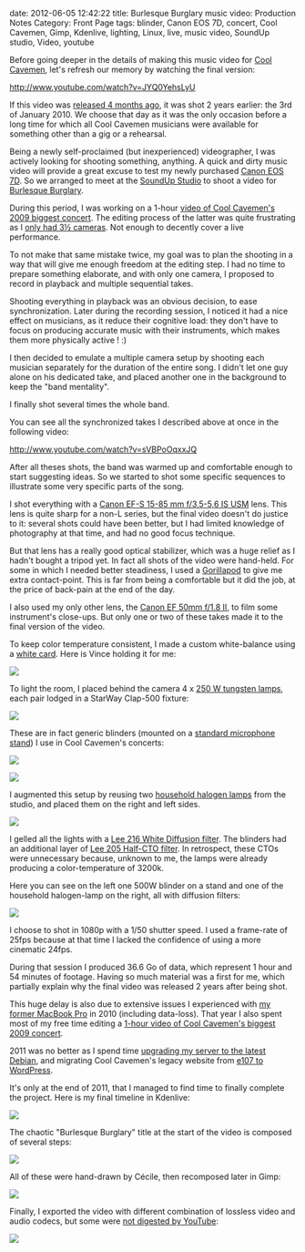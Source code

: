 date: 2012-06-05 12:42:22
title: Burlesque Burglary music video: Production Notes
Category: Front Page
tags: blinder, Canon EOS 7D, concert, Cool Cavemen, Gimp, Kdenlive, lighting, Linux, live, music video, SoundUp studio, Video, youtube

Before going deeper in the details of making this music video for [Cool Cavemen](http://coolcavemen.com), let's refresh our memory by watching the final version:

http://www.youtube.com/watch?v=JYQ0YehsLyU

If this video was [released 4 months ago](http://kevin.deldycke.com/2012/01/burlesque-burglary-music-video-released/), it was shot 2 years earlier: the 3rd of January 2010. We choose that day as it was the only occasion before a long time for which all Cool Cavemen musicians were available for something other than a gig or a rehearsal.

Being a newly self-proclaimed (but inexperienced) videographer, I was actively looking for shooting something, anything. A quick and dirty music video will provide a great excuse to test my newly purchased [Canon EOS 7D](http://www.amazon.com/dp/B002NEGTTW/?tag=kevideld-20). So we arranged to meet at the [SoundUp Studio](http://soundupstudio.com) to shoot a video for [Burlesque Burglary](http://coolcavemen.com/disc/song/burlesque-burglary/).



During this period, I was working on a 1-hour [video of Cool Cavemen's 2009 biggest concert](http://kevin.deldycke.com/2010/01/cool-cavemen-live-gayant-expo-first-video-released/). The editing process of the latter was quite frustrating as I [only had 3½ cameras](http://kevin.deldycke.com/2010/02/cool-cavemen-live-gayant-expo-part-ii/). Not enough to decently cover a live performance.

To not make that same mistake twice, my goal was to plan the shooting in a way that will give me enough freedom at the editing step. I had no time to prepare something elaborate, and with only one camera, I proposed to record in playback and multiple sequential takes.

Shooting everything in playback was an obvious decision, to ease synchronization. Later during the recording session, I noticed it had a nice effect on musicians, as it reduce their cognitive load: they don't have to focus on producing accurate music with their instruments, which makes them more physically active ! :)

I then decided to emulate a multiple camera setup by shooting each musician separately for the duration of the entire song. I didn't let one guy alone on his dedicated take, and placed another one in the background to keep the "band mentality".

I finally shot several times the whole band.

You can see all the synchronized takes I described above at once in the following video:

http://www.youtube.com/watch?v=sVBPoOqxxJQ

After all theses shots, the band was warmed up and comfortable enough to start suggesting ideas. So we started to shot some specific sequences to illustrate some very specific parts of the song.

I shot everything with a [Canon EF-S 15-85 mm f/3,5-5,6 IS USM](http://www.amazon.com/dp/B002NEGTTM/?tag=kevideld-20) lens. This lens is quite sharp for a non-L series, but the final video doesn't do justice to it: several shots could have been better, but I had limited knowledge of photography at that time, and had no good focus technique.



But that lens has a really good optical stabilizer, which was a huge relief as I hadn't bought a tripod yet. In fact all shots of the video were hand-held. For some in which I needed better steadiness, I used a [Gorillapod](http://www.amazon.com/dp/B002FGTWOC/?tag=kevideld-20) to give me extra contact-point. This is far from being a comfortable but it did the job, at the price of back-pain at the end of the day.



I also used my only other lens, the [Canon EF 50mm f/1.8 II](http://www.amazon.com/dp/B00007E7JU/?tag=kevideld-20), to film some instrument's close-ups. But only one or two of these takes made it to the final version of the video.



To keep color temperature consistent, I made a custom white-balance using a [white card](http://www.amazon.com/dp/B002P5DNY8/?tag=kevideld-20). Here is Vince holding it for me:



![](/uploads/2012/vince-holding-white-card.jpg)

To light the room, I placed behind the camera 4 x [250 W tungsten lamps](http://www.amazon.com/dp/B005G97EOU/?tag=kevideld-20), each pair lodged in a StarWay Clap-500 fixture:



![](/uploads/2012/starway-clap-500-blinder.jpg)

These are in fact generic blinders (mounted on a [standard microphone stand](http://www.amazon.com/mn/search/?_encoding=UTF8&tag=kevideld-20&linkCode=ur2&camp=1789&creative=390957&field-keywords=microphone%20stand&url=search-alias%3Daps)) I use in Cool Cavemen's concerts:

![](https://www.assoc-amazon.com/e/ir?t=kevideld-20&l=ur2&o=1)

![](/uploads/2012/cool-cavemen-on-stage-with-full-blinders.jpg)

I augmented this setup by reusing two [household halogen lamps](http://www.amazon.com/mn/search/?_encoding=UTF8&tag=kevideld-20&linkCode=ur2&camp=1789&creative=390957&field-keywords=halogen%20floor%20lamp&url=search-alias%3Dtools) from the studio, and placed them on the right and left sides.

![](https://www.assoc-amazon.com/e/ir?t=kevideld-20&l=ur2&o=1)

I gelled all the lights with a [Lee 216 White Diffusion filter](http://www.leefilters.com/lighting/colour-details.html#216). The blinders had an additional layer of [Lee 205 Half-CTO filter](http://www.leefilters.com/lighting/colour-details.html#205). In retrospect, these CTOs were unnecessary because, unknown to me, the lamps were already producing a color-temperature of 3200k.

Here you can see on the left one 500W blinder on a stand and one of the household halogen-lamp on the right, all with diffusion filters:

![](/uploads/2012/light-stands.jpg)

I choose to shot in 1080p with a 1/50 shutter speed. I used a frame-rate of 25fps because at that time I lacked the confidence of using a more cinematic 24fps.

During that session I produced 36.6 Go of data, which represent 1 hour and 54 minutes of footage. Having so much material was a first for me, which partially explain why the final video was released 2 years after being shot.

This huge delay is also due to extensive issues I experienced with [my former MacBook Pro](http://kevin.deldycke.com/2009/12/macosx-is-irritating/) in 2010 (including data-loss). That year I also spent most of my free time editing a [1-hour video of Cool Cavemen's biggest 2009 concert](http://www.youtube.com/playlist?list=PL4BAA557B7144031F).

2011 was no better as I spend time [upgrading my server to the latest Debian](http://kevin.deldycke.com/2011/10/installation-guide-full-featured-debian-server/), and migrating Cool Cavemen's legacy website from [e107 to WordPress](http://kevin.deldycke.com/2011/07/e107-importer-plugin-wordpress-v1-4-released/).

It's only at the end of 2011, that I managed to find time to finally complete the project. Here is my final timeline in Kdenlive:

![](/uploads/2012/burlesque-burglary-kdenlive-timeline.png)

The chaotic "Burlesque Burglary" title at the start of the video is composed of several steps:

![](/uploads/2012/burlesque-burglary-animated-logo-source.jpg)

All of these were hand-drawn by Cécile, then recomposed later in Gimp:

![](/uploads/2012/burlesque-burglary-logo-drawing.jpg)

Finally, I exported the video with different combination of lossless video and audio codecs, but some were [not digested by YouTube](http://productforums.google.com/forum/#!category-topic/youtube/uploading-videos/HbSKO8xd8xY):

![](/uploads/2012/youtube-upload-failed.png)

